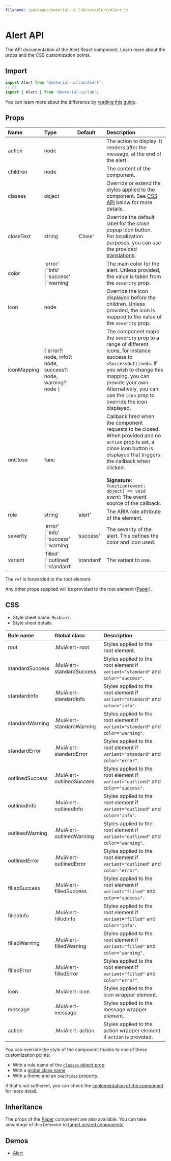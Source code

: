 ```yaml
---
filename: /packages/material-ui-lab/src/Alert/Alert.js
---
```


<!--- This documentation is automatically generated, do not try to edit it. -->

# Alert API

<p class="description">The API documentation of the Alert React component. Learn more about the props and the CSS customization points.</p>

## Import

```js
import Alert from '@material-ui/lab/Alert';
// or
import { Alert } from '@material-ui/lab';
```

You can learn more about the difference by [reading this guide](/guides/minimizing-bundle-size/).



## Props

| Name | Type | Default | Description |
|:-----|:-----|:--------|:------------|
| <span class="prop-name">action</span> | <span class="prop-type">node</span> |  | The action to display. It renders after the message, at the end of the alert. |
| <span class="prop-name">children</span> | <span class="prop-type">node</span> |  | The content of the component. |
| <span class="prop-name">classes</span> | <span class="prop-type">object</span> |  | Override or extend the styles applied to the component. See [CSS API](#css) below for more details. |
| <span class="prop-name">closeText</span> | <span class="prop-type">string</span> | <span class="prop-default">'Close'</span> | Override the default label for the *close popup* icon button.<br>For localization purposes, you can use the provided [translations](/guides/localization/). |
| <span class="prop-name">color</span> | <span class="prop-type">'error'<br>&#124;&nbsp;'info'<br>&#124;&nbsp;'success'<br>&#124;&nbsp;'warning'</span> |  | The main color for the alert. Unless provided, the value is taken from the `severity` prop. |
| <span class="prop-name">icon</span> | <span class="prop-type">node</span> |  | Override the icon displayed before the children. Unless provided, the icon is mapped to the value of the `severity` prop. |
| <span class="prop-name">iconMapping</span> | <span class="prop-type">{ error?: node, info?: node, success?: node, warning?: node }</span> |  | The component maps the `severity` prop to a range of different icons, for instance success to `<SuccessOutlined>`. If you wish to change this mapping, you can provide your own. Alternatively, you can use the `icon` prop to override the icon displayed. |
| <span class="prop-name">onClose</span> | <span class="prop-type">func</span> |  | Callback fired when the component requests to be closed. When provided and no `action` prop is set, a close icon button is displayed that triggers the callback when clicked.<br><br>**Signature:**<br>`function(event: object) => void`<br>*event:* The event source of the callback. |
| <span class="prop-name">role</span> | <span class="prop-type">string</span> | <span class="prop-default">'alert'</span> | The ARIA role attribute of the element. |
| <span class="prop-name">severity</span> | <span class="prop-type">'error'<br>&#124;&nbsp;'info'<br>&#124;&nbsp;'success'<br>&#124;&nbsp;'warning'</span> | <span class="prop-default">'success'</span> | The severity of the alert. This defines the color and icon used. |
| <span class="prop-name">variant</span> | <span class="prop-type">'filled'<br>&#124;&nbsp;'outlined'<br>&#124;&nbsp;'standard'</span> | <span class="prop-default">'standard'</span> | The variant to use. |

The `ref` is forwarded to the root element.

Any other props supplied will be provided to the root element ([Paper](/api/paper/)).

## CSS

- Style sheet name: `MuiAlert`.
- Style sheet details:

| Rule name | Global class | Description |
|:-----|:-------------|:------------|
| <span class="prop-name">root</span> | <span class="prop-name">.MuiAlert-root</span> | Styles applied to the root element.
| <span class="prop-name">standardSuccess</span> | <span class="prop-name">.MuiAlert-standardSuccess</span> | Styles applied to the root element if `variant="standard"` and `color="success"`.
| <span class="prop-name">standardInfo</span> | <span class="prop-name">.MuiAlert-standardInfo</span> | Styles applied to the root element if `variant="standard"` and `color="info"`.
| <span class="prop-name">standardWarning</span> | <span class="prop-name">.MuiAlert-standardWarning</span> | Styles applied to the root element if `variant="standard"` and `color="warning"`.
| <span class="prop-name">standardError</span> | <span class="prop-name">.MuiAlert-standardError</span> | Styles applied to the root element if `variant="standard"` and `color="error"`.
| <span class="prop-name">outlinedSuccess</span> | <span class="prop-name">.MuiAlert-outlinedSuccess</span> | Styles applied to the root element if `variant="outlined"` and `color="success"`.
| <span class="prop-name">outlinedInfo</span> | <span class="prop-name">.MuiAlert-outlinedInfo</span> | Styles applied to the root element if `variant="outlined"` and `color="info"`.
| <span class="prop-name">outlinedWarning</span> | <span class="prop-name">.MuiAlert-outlinedWarning</span> | Styles applied to the root element if `variant="outlined"` and `color="warning"`.
| <span class="prop-name">outlinedError</span> | <span class="prop-name">.MuiAlert-outlinedError</span> | Styles applied to the root element if `variant="outlined"` and `color="error"`.
| <span class="prop-name">filledSuccess</span> | <span class="prop-name">.MuiAlert-filledSuccess</span> | Styles applied to the root element if `variant="filled"` and `color="success"`.
| <span class="prop-name">filledInfo</span> | <span class="prop-name">.MuiAlert-filledInfo</span> | Styles applied to the root element if `variant="filled"` and `color="info"`.
| <span class="prop-name">filledWarning</span> | <span class="prop-name">.MuiAlert-filledWarning</span> | Styles applied to the root element if `variant="filled"` and `color="warning"`.
| <span class="prop-name">filledError</span> | <span class="prop-name">.MuiAlert-filledError</span> | Styles applied to the root element if `variant="filled"` and `color="error"`.
| <span class="prop-name">icon</span> | <span class="prop-name">.MuiAlert-icon</span> | Styles applied to the icon wrapper element.
| <span class="prop-name">message</span> | <span class="prop-name">.MuiAlert-message</span> | Styles applied to the message wrapper element.
| <span class="prop-name">action</span> | <span class="prop-name">.MuiAlert-action</span> | Styles applied to the action wrapper element if `action` is provided.

You can override the style of the component thanks to one of these customization points:

- With a rule name of the [`classes` object prop](/customization/components/#overriding-styles-with-classes).
- With a [global class name](/customization/components/#overriding-styles-with-global-class-names).
- With a theme and an [`overrides` property](/customization/globals/#css).

If that's not sufficient, you can check the [implementation of the component](https://github.com/mui-org/material-ui/blob/master/packages/material-ui-lab/src/Alert/Alert.js) for more detail.

## Inheritance

The props of the [Paper](/api/paper/) component are also available.
You can take advantage of this behavior to [target nested components](/guides/api/#spread).

## Demos

- [Alert](/components/alert/)

